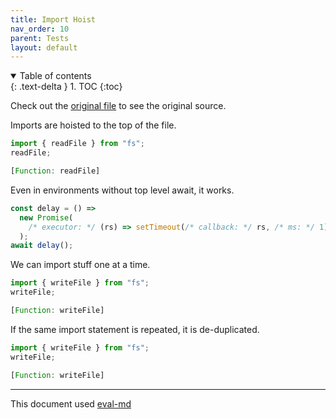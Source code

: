 ```yaml
---
title: Import Hoist
nav_order: 10
parent: Tests
layout: default
---
```


<details open markdown="block">
  <summary>
    Table of contents
  </summary>
  {: .text-delta }
1. TOC
{:toc}
</details>

Check out the [original file](https://github.com/lucasavila00/eval-md/tree/main/eval-mds/tests/import-hoist.md) to see the original source.

Imports are hoisted to the top of the file.

```ts
import { readFile } from "fs";
readFile;
```

```js
[Function: readFile]
```

Even in environments without top level await, it works.

```ts
const delay = () =>
  new Promise(
    /* executor: */ (rs) => setTimeout(/* callback: */ rs, /* ms: */ 1)
  );
await delay();
```

We can import stuff one at a time.

```ts
import { writeFile } from "fs";
writeFile;
```

```js
[Function: writeFile]
```

If the same import statement is repeated, it is de-duplicated.

```ts
import { writeFile } from "fs";
writeFile;
```

```js
[Function: writeFile]
```

---

This document used [eval-md](https://lucasavila00.github.io/eval-md/)